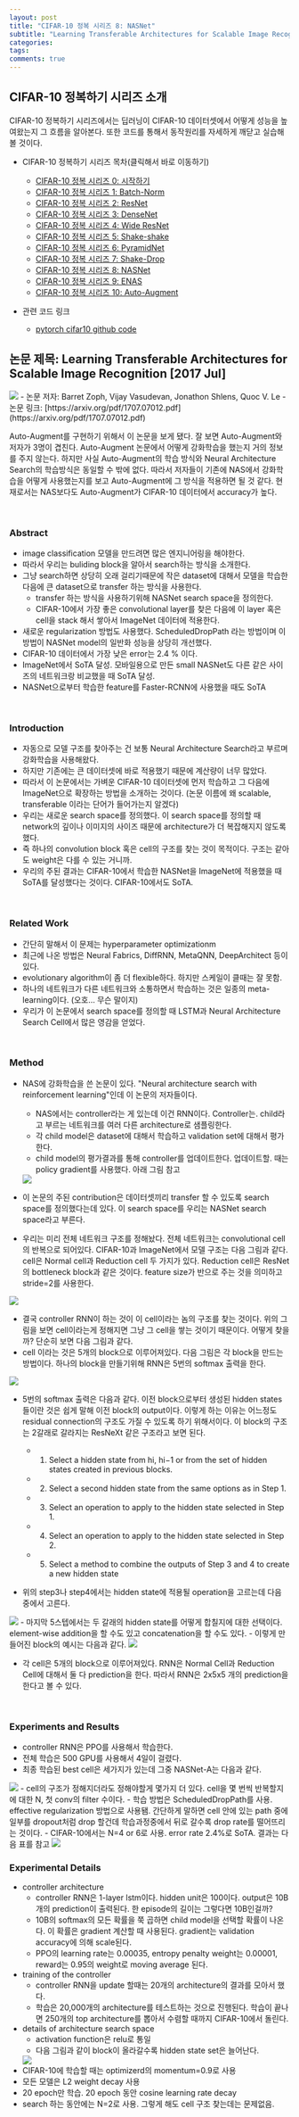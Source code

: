 ```yaml
---
layout: post
title: "CIFAR-10 정복 시리즈 8: NASNet"
subtitle: "Learning Transferable Architectures for Scalable Image Recognition"
categories: 
tags: 
comments: true
---
```


## CIFAR-10 정복하기 시리즈 소개
CIFAR-10 정복하기 시리즈에서는 딥러닝이 CIFAR-10 데이터셋에서 어떻게 성능을 높여왔는지 그 흐름을 알아본다. 또한 코드를 통해서 동작원리를 자세하게 깨닫고 실습해볼 것이다. 

- CIFAR-10 정복하기 시리즈 목차(클릭해서 바로 이동하기)
  - [CIFAR-10 정복 시리즈 0: 시작하기](https://dnddnjs.github.io/cifar10/2018/10/07/start_cifar10/)
  - [CIFAR-10 정복 시리즈 1: Batch-Norm](https://dnddnjs.github.io/cifar10/2018/10/08/batchnorm/)
  - [CIFAR-10 정복 시리즈 2: ResNet](https://dnddnjs.github.io/cifar10/2018/10/09/resnet/)
  - [CIFAR-10 정복 시리즈 3: DenseNet](https://dnddnjs.github.io/cifar10/2018/10/11/densenet/)
  - [CIFAR-10 정복 시리즈 4: Wide ResNet](https://dnddnjs.github.io/cifar10/2018/10/12/wide_resnet/)
  - [CIFAR-10 정복 시리즈 5: Shake-shake](https://dnddnjs.github.io/cifar10/2018/10/13/shake_shake/)
  - [CIFAR-10 정복 시리즈 6: PyramidNet](https://dnddnjs.github.io/cifar10/2018/10/24/pyramidnet/)
  - [CIFAR-10 정복 시리즈 7: Shake-Drop](https://dnddnjs.github.io/cifar10/2018/10/19/shake_drop/)
  - [CIFAR-10 정복 시리즈 8: NASNet](https://dnddnjs.github.io/cifar10/2018/11/03/nasnet/)
  - [CIFAR-10 정복 시리즈 9: ENAS](https://dnddnjs.github.io/cifar10/2018/11/03/enas/)
  - [CIFAR-10 정복 시리즈 10: Auto-Augment](https://dnddnjs.github.io/cifar10/2018/11/05/autoaugment/)

- 관련 코드 링크
  - [pytorch cifar10 github code](https://github.com/dnddnjs/pytorch-cifar10) 

  
## 논문 제목: Learning Transferable Architectures for Scalable Image Recognition [2017 Jul]

<img src="https://www.dropbox.com/s/hz80yrhndj8h91d/Screenshot%202018-11-03%2015.56.45.png?dl=1">
- 논문 저자: Barret Zoph, Vijay Vasudevan, Jonathon Shlens, Quoc V. Le
- 논문 링크: [https://arxiv.org/pdf/1707.07012.pdf](https://arxiv.org/pdf/1707.07012.pdf)

Auto-Augment를 구현하기 위해서 이 논문을 보게 됐다. 잘 보면 Auto-Augment와 저자가 3명이 겹친다. Auto-Augment 논문에서 어떻게 강화학습을 했는지 거의 정보를 주지 않는다. 하지만 사실 Auto-Augment의 학습 방식와 Neural Architecture Search의 학습방식은 동일할 수 밖에 없다. 따라서 저자들이 기존에 NAS에서 강화학습을 어떻게 사용했는지를 보고 Auto-Augment에 그 방식을 적용하면 될 것 같다. 현재로서는 NAS보다도 Auto-Augment가 CIFAR-10 데이터에서 accuracy가 높다.

<br/>

### Abstract
- image classification 모델을 만드려면 많은 엔지니어링을 해야한다.
- 따라서 우리는 buliding block을 알아서 search하는 방식을 소개한다.
- 그냥 search하면 상당히 오래 걸리기때문에 작은 dataset에 대해서 모델을 학습한 다음에 큰 dataset으로 transfer 하는 방식을 사용한다.
  - transfer 하는 방식을 사용하기위해 NASNet search space을 정의한다.
  - CIFAR-10에서 가장 좋은 convolutional layer를 찾은 다음에 이 layer 혹은 cell을 stack 해서 쌓아서 ImageNet 데이터에 적용한다.
- 새로운 regularization 방법도 사용했다. ScheduledDropPath 라는 방법이며 이 방법이 NASNet model의 일반화 성능을 상당히 개선했다. 
- CIFAR-10 데이터에서 가장 낮은 error는 2.4 % 이다. 
- ImageNet에서 SoTA 달성. 모바일용으로 만든 small NASNet도 다른 같은 사이즈의 네트워크랑 비교했을 때 SoTA 달성.
- NASNet으로부터 학습한 feature를 Faster-RCNN에 사용했을 때도 SoTA

<br/>

### Introduction
- 자동으로 모델 구조를 찾아주는 건 보통 Neural Architecture Search라고 부르며 강화학습을 사용해왔다. 
- 하지만 기존에는 큰 데이터셋에 바로 적용했기 때문에 계산량이 너무 많았다. 
- 따라서 이 논문에서는 가벼운 CIFAR-10 데이터셋에 먼저 학습하고 그 다음에 ImageNet으로 확장하는 방법을 소개하는 것이다. (논문 이름에 왜 scalable, transferable 이라는 단어가 들어가는지 알겠다)
- 우리는 새로운 search space를 정의했다. 이 search space를 정의할 때 network의 깊이나 이미지의 사이즈 때문에 architecture가 더 복잡해지지 않도록 했다. 
- 즉 하나의 convolution block 혹은 cell의 구조를 찾는 것이 목적이다. 구조는 같아도 weight은 다를 수 있는 거니까.
- 우리의 주된 결과는 CIFAR-10에서 학습한 NASNet을 ImageNet에 적용했을 때 SoTA를 달성했다는 것이다. CIFAR-10에서도 SoTA.

<br/>

### Related Work
- 간단히 말해서 이 문제는 hyperparameter optimizationm
- 최근에 나온 방법은 Neural Fabrics, DiffRNN, MetaQNN, DeepArchitect 등이 있다.
- evolutionary algorithm이 좀 더 flexible하다. 하지만 스케일이 클때는 잘 못함.
- 하나의 네트워크가 다른 네트워크와 소통하면서 학습하는 것은 일종의 meta-learning이다. (오호... 무슨 말이지)
- 우리가 이 논문에서 search space를 정의할 때 LSTM과 Neural Architecture Search Cell에서 많은 영감을 얻었다. 

<br/>

### Method
- NAS에 강화학습을 쓴 논문이 있다. "Neural architecture search with reinforcement learning"인데 이 논문의 저자들이다.
  - NAS에서는 controller라는 게 있는데 이건 RNN이다. Controller는. child라고 부르는 네트워크를 여러 다른 architecture로 샘플링한다.
  - 각 child model은 dataset에 대해서 학습하고 validation set에 대해서 평가한다. 
  - child model의 평가결과를 통해 controller를 업데이트한다. 업데이트할. 때는 policy gradient를 사용했다. 아래 그림 참고

  <img src="https://www.dropbox.com/s/xzm0e2k5mn0sj8f/Screenshot%202018-11-03%2016.32.58.png?dl=1">

- 이 논문의 주된 contribution은 데이터셋끼리 transfer 할 수 있도록 search space를 정의했다는데 있다. 이 search space를 우리는 NASNet search space라고 부른다. 
- 우리는 미리 전체 네트워크 구조를 정해놨다. 전체 네트워크는 convolutional cell의 반복으로 되어있다. CIFAR-10과 ImageNet에서 모델 구조는 다음 그림과 같다. cell은 Normal cell과 Reduction cell 두 가지가 있다. Reduction cell은 ResNet의 bottleneck block과 같은 것이다. feature size가 반으로 주는 것을 의미하고 stride=2를 사용한다.

<img src="https://www.dropbox.com/s/7y550jf2oujp97n/Screenshot%202018-11-03%2021.33.13.png?dl=1"> 

- 결국 controller RNN이 하는 것이 이 cell이라는 놈의 구조를 찾는 것이다. 위의 그림을 보면 cell이라는게 정해지면 그냥 그 cell을 쌓는 것이기 때문이다. 어떻게 찾을까? 단순히 보면 다음 그림과 같다. 
- cell 이라는 것은 5개의 block으로 이루어져있다. 다음 그림은 각 block을 만드는 방법이다. 하나의 block을 만들기위해 RNN은 5번의 softmax 출력을 한다.  
<img src="https://www.dropbox.com/s/w0lpjm2004dih33/Screenshot%202018-11-03%2021.38.37.png?dl=1">

- 5번의 softmax 출력은 다음과 같다. 이전 block으로부터 생성된 hidden states 들이란 것은 쉽게 말해 이전 block의 output이다. 이렇게 하는 이유는 어느정도 residual connection의 구조도 가질 수 있도록 하기 위해서이다. 이 block의 구조는 2갈래로 갈라지는 ResNeXt 같은 구조라고 보면 된다. 
  - 1. Select a hidden state from hi, hi−1 or from the set of hidden states created in previous blocks.
  - 2. Select a second hidden state from the same options as in Step 1.
  - 3. Select an operation to apply to the hidden state selected in Step 1.
  - 4. Select an operation to apply to the hidden state selected in Step 2.
  - 5. Select a method to combine the outputs of Step 3 and 4 to create a new hidden state

- 위의 step3나 step4에서는 hidden state에 적용될 operation을 고르는데 다음 중에서 고른다. 
<img src="https://www.dropbox.com/s/wzkyrdjcrz0h2sz/Screenshot%202018-11-03%2021.49.44.png?dl=1">
- 마지막 5스텝에서는 두 갈래의 hidden state를 어떻게 합칠지에 대한 선택이다. element-wise addition을 할 수도 있고 concatenation을 할 수도 있다. 
- 이렇게 만들어진 block의 예시는 다음과 같다. 
<img src="https://www.dropbox.com/s/umibxvdkjjd7oxe/Screenshot%202018-11-03%2021.51.05.png?dl=1">

- 각 cell은 5개의 block으로 이루어져있다. RNN은 Normal Cell과 Reduction Cell에 대해서 둘 다 prediction을 한다. 따라서 RNN은 2x5x5 개의 prediction을 한다고 볼 수 있다.

<br/>

### Experiments and Results
- controller RNN은 PPO를 사용해서 학습한다. 
- 전체 학습은 500 GPU를 사용해서 4일이 걸렸다.
- 최종 학습된 best cell은 세가지가 있는데 그중 NASNet-A는 다음과 같다. 
<img src="https://www.dropbox.com/s/87iqnvi9j0j3o3c/Screenshot%202018-11-03%2022.19.06.png?dl=1">
- cell의 구조가 정해지더라도 정해야할게 몇가지 더 있다. cell을 몇 번씩 반복할지에 대한 N, 첫 conv의 filter 수이다.
- 학습 방법은 ScheduledDropPath를 사용. effective regularization 방법으로 사용됌. 간단하게 말하면 cell 안에 있는 path 중에 일부를 dropout처럼 drop 할건데 학습과정중에서 뒤로 갈수록 drop rate를 떨어뜨리는 것이다. 
- CIFAR-10에서는 N=4 or 6로 사용. error rate 2.4%로 SoTA. 결과는 다음 표를 참고
<img src="https://www.dropbox.com/s/vnql39bxuhr2vpd/Screenshot%202018-11-03%2022.27.29.png?dl=1">

<br/>

### Experimental Details
- controller architecture
  - controller RNN은 1-layer lstm이다. hidden unit은 100이다. output은 10B개의 prediction이 출력된다. 한 episode의 길이는 그렇다면 10B인걸까? 
  - 10B의 softmax의 모든 확률을 쭉 곱하면 child model을 선택할 확률이 나온다. 이 확률은 gradient 계산할 때 사용된다. gradient는 validation accuracy에 의해 scale된다. 
  - PPO의 learning rate는 0.00035, entropy penalty weight는 0.00001, reward는 0.95의 weight로 moving average 된다.
- training of the controller
  - controller RNN을 update 할때는 20개의 architecture의 결과를 모아서 했다. 
  - 학습은 20,000개의 architecture를 테스트하는 것으로 진행된다. 학습이 끝나면 250개의 top architecture를 뽑아서 수렴할 때까지 CIFAR-10에서 돌린다.
- details of architecture search space
  - activation function은 relu로 통일
  - 다음 그림과 같이 block이 올라갈수록 hidden state set은 늘어난다. 
  <img src="https://www.dropbox.com/s/ssxcf5vys5n8844/Screenshot%202018-11-03%2022.49.50.png?dl=1">
- CIFAR-10에 학습할 때는 optimizerd의 momentum=0.9로 사용
- 모든 모델은 L2 weight decay 사용
- 20 epoch만 학습. 20 epoch 동안 cosine learning rate decay
- search 하는 동안에는 N=2로 사용. 그렇게 해도 cell 구조 찾는데는 문제없음.